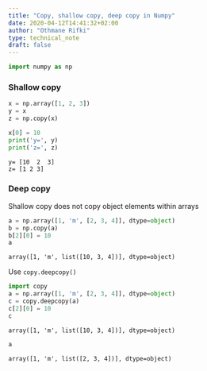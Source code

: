 ```yaml
---
title: "Copy, shallow copy, deep copy in Numpy"
date: 2020-04-12T14:41:32+02:00
author: "Othmane Rifki"
type: technical_note
draft: false
---
```


```python
import numpy as np
```

### Shallow copy


```python
x = np.array([1, 2, 3])
y = x
z = np.copy(x)
```


```python
x[0] = 10
print('y=', y)
print('z=', z)
```

    y= [10  2  3]
    z= [1 2 3]


### Deep copy
Shallow copy does not copy object elements within arrays


```python
a = np.array([1, 'm', [2, 3, 4]], dtype=object)
b = np.copy(a)
b[2][0] = 10
a
```




    array([1, 'm', list([10, 3, 4])], dtype=object)



Use `copy.deepcopy()`


```python
import copy
a = np.array([1, 'm', [2, 3, 4]], dtype=object)
c = copy.deepcopy(a)
c[2][0] = 10
c
```




    array([1, 'm', list([10, 3, 4])], dtype=object)




```python
a
```




    array([1, 'm', list([2, 3, 4])], dtype=object)


